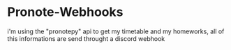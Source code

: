 # Pronote-Webhooks
i'm using the "pronotepy" api to get my timetable and my homeworks, all of this informations are send throught a discord webhook
